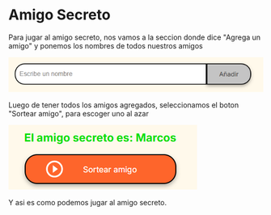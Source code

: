<h1>Amigo Secreto</h1>

Para jugar al amigo secreto, nos vamos a la seccion donde dice "Agrega un amigo" y ponemos los nombres de todos nuestros amigos

![Imagen 1](image1.png)

Luego de tener todos los amigos agregados, seleccionamos el boton "Sortear amigo", para escoger uno al azar

![Imagen 2](image2.png)

Y asi es como podemos jugar al amigo secreto.